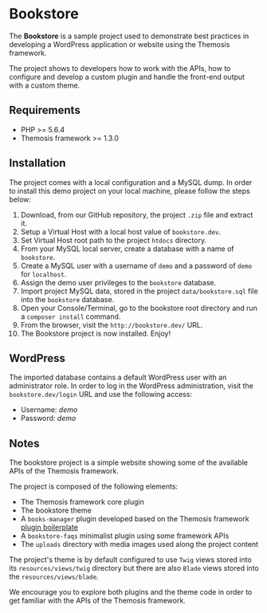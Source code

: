Bookstore
=========

The **Bookstore** is a sample project used to demonstrate best practices in developing a WordPress application or website using the Themosis framework.

The project shows to developers how to work with the APIs, how to configure and develop a custom plugin and handle the front-end output with a custom theme.

Requirements
------------

- PHP >= 5.6.4
- Themosis framework >= 1.3.0

Installation
------------

The project comes with a local configuration and a MySQL dump. In order to install this demo project on your local machine, please follow the steps below:

1. Download, from our GitHub repository, the project `.zip` file and extract it.
2. Setup a Virtual Host with a local host value of `bookstore.dev`.
3. Set Virtual Host root path to the project `htdocs` directory.
4. From your MySQL local server, create a database with a name of `bookstore`.
5. Create a MySQL user with a username of `demo` and a password of `demo` for `localhost`.
6. Assign the demo user privileges to the `bookstore` database.
7. Import project MySQL data, stored in the project `data/bookstore.sql` file into the `bookstore` database.
8. Open your Console/Terminal, go to the bookstore root directory and run a `composer install` command.
9. From the browser, visit the `http://bookstore.dev/` URL.
10. The Bookstore project is now installed. Enjoy!

WordPress
---------

The imported database contains a default WordPress user with an administrator role.
In order to log in the WordPress administration, visit the `bookstore.dev/login` URL and use the following access:

- Username: _demo_
- Password: _demo_

Notes
-----

The bookstore project is a simple website showing some of the available APIs of the Themosis framework.

The project is composed of the following elements:

- The Themosis framework core plugin
- The bookstore theme
- A `books-manager` plugin developed based on the Themosis framework [plugin boilerplate](https://github.com/themosis/plugin)
- A `bookstore-faqs` minimalist plugin using some framework APIs
- The `uploads` directory with media images used along the project content

The project's theme is by default configured to use `Twig` views stored into its `resources/views/twig` directory but there are also `Blade` views stored into the `resources/views/blade`.

We encourage you to explore both plugins and the theme code in order to get familiar with the APIs of the Themosis framework.